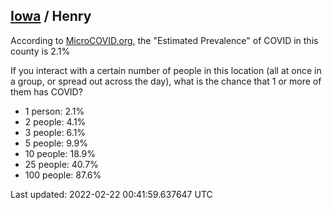 
## [Iowa](/united-states/iowa) / Henry

According to [MicroCOVID.org](http://microcovid.org),
the "Estimated Prevalence" of COVID in this county is 2.1%

If you interact with a certain number of people in this location
(all at once in a group, or spread out across the day), what is the chance that
1 or more of them has COVID?

- 1 person: 2.1%
- 2 people: 4.1%
- 3 people: 6.1%
- 5 people: 9.9%
- 10 people: 18.9%
- 25 people: 40.7%
- 100 people: 87.6%

Last updated: 2022-02-22 00:41:59.637647 UTC
